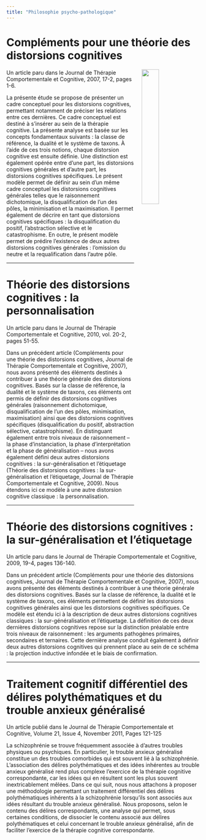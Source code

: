 ```yaml
---
title: "Philosophie psycho-pathologique"
---
```


# Compléments pour une théorie des distorsions cognitives

<img align="right" width="30%" src="/images/Fig1cdis.jpg" style="margin-left: 20px;">

Un article paru dans le Journal de Thérapie Comportementale et Cognitive, 2007, 17-2, pages 1-6.


La présente étude se propose de présenter un cadre conceptuel pour les distorsions cognitives, permettant notamment de préciser les relations entre ces dernières. Ce cadre conceptuel est destiné à s’insérer au sein de la thérapie cognitive. La présente analyse est basée sur les concepts fondamentaux suivants : la classe de référence, la dualité et le système de taxons. À l’aide de ces trois notions, chaque distorsion cognitive est ensuite définie. Une distinction est également opérée entre d’une part, les distorsions cognitives générales et d’autre part, les distorsions cognitives spécifiques. Le présent modèle permet de définir au sein d’un même cadre conceptuel les distorsions cognitives générales telles que le raisonnement dichotomique, la disqualification de l’un des pôles, la minimisation et la maximisation. Il permet également de décrire en tant que distorsions cognitives spécifiques : la disqualification du positif, l’abstraction sélective et le catastrophisme. En outre, le présent modèle permet de prédire l’existence de deux autres distorsions cognitives générales : l’omission du neutre et la requalification dans l’autre pôle.
<p></p>
<hr>
<p></p>

# Théorie des distorsions cognitives : la personnalisation
Un article paru dans le Journal de Thérapie Comportementale et Cognitive, 2010, vol. 20-2, pages 51-55.

Dans un précédent article (Compléments pour une théorie des distorsions cognitives, Journal de Thérapie Comportementale et Cognitive, 2007), nous avons présenté des éléments destinés à contribuer à une théorie générale des distorsions cognitives. Basés sur la classe de référence, la dualité et le système de taxons, ces éléments ont permis de définir des distorsions cognitives générales (raisonnement dichotomique, disqualification de l’un des pôles, minimisation, maximisation) ainsi que des distorsions cognitives spécifiques (disqualification du positif, abstraction sélective, catastrophisme). En distinguant également entre trois niveaux de raisonnement – la phase d’instanciation, la phase d’interprétation et la phase de généralisation – nous avons également défini deux autres distorsions cognitives : la sur-généralisation et l’étiquetage (Théorie des distorsions cognitives : la sur-généralisation et l’étiquetage, Journal de Thérapie Comportementale et Cognitive, 2009). Nous étendons ici ce modèle à une autre distorsion cognitive classique : la personnalisation.
<p></p>
<hr>
<p></p>

# Théorie des distorsions cognitives  : la sur-généralisation et l’étiquetage
Un article paru dans le Journal de Thérapie Comportementale et Cognitive, 2009, 19-4, pages 136-140.

Dans un précédent article (Compléments pour une théorie des distorsions cognitives, Journal de Thérapie Comportementale et Cognitive, 2007), nous avons présenté des éléments destinés à contribuer à une théorie générale des distorsions cognitives. Basés sur la classe de référence, la dualité et le système de taxons, ces éléments permettent de définir les distorsions cognitives générales ainsi que les distorsions cognitives spécifiques. Ce modèle est étendu ici à la description de deux autres distorsions cognitives classiques : la sur-généralisation et l’étiquetage. La définition de ces deux dernières distorsions cognitives repose sur la distinction préalable entre trois niveaux de raisonnement : les arguments pathogènes primaires, secondaires et ternaires. Cette dernière analyse conduit également à définir deux autres distorsions cognitives qui prennent place au sein de ce schéma : la projection inductive infondée et le biais de confirmation.
<p></p>
<hr>
<p></p>

# Traitement cognitif différentiel des délires polythématiques et du trouble anxieux généralisé
Un article publié dans le Journal de Thérapie Comportementale et Cognitive, Volume 21, Issue 4, November 2011, Pages 121-125

La schizophrénie se trouve fréquemment associée à d’autres troubles physiques ou psychiques. En particulier, le trouble anxieux généralisé constitue un des troubles comorbides qui est souvent lié à la schizophrénie. L’association des délires polythématiques et des idées inhérentes au trouble anxieux généralisé rend plus complexe l’exercice de la thérapie cognitive correspondante, car les idées qui en résultent sont les plus souvent inextricablement mêlées. Dans ce qui suit, nous nous attachons à proposer une méthodologie permettant un traitement différentiel des délires polythématiques inhérents à la schizophrénie lorsqu’ils sont associés aux idées résultant du trouble anxieux généralisé. Nous proposons, selon le contenu des délires correspondants, une analyse qui permet, sous certaines conditions, de dissocier le contenu associé aux délires polythématiques et celui concernant le trouble anxieux généralisé, afin de faciliter l’exercice de la thérapie cognitive correspondante.
